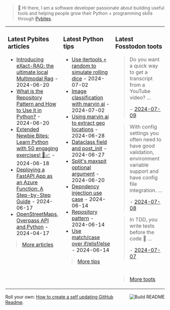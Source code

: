 > 👋 Hi there, I am a software developer passionate about building useful tools and helping people grow their Python + programming skills through <a href="https://pybit.es" target="_blank">Pybites</a>.

<table><tr><td valign="top" width="33%">

### Latest Pybites articles

<ul>

  <li><a href="https://pybit.es/articles/introducing-exact-rag-the-ultimate-local-multimodal-rag/" target="_blank">Introducing eXact-RAG: the ultimate local Multimodal Rag</a> - 2024-06-20</li>

  <li><a href="https://pybit.es/articles/repository-pattern-in-python/" target="_blank">What is the Repository Pattern and How to Use it in Python?</a> - 2024-06-20</li>

  <li><a href="https://pybit.es/articles/learn-python-from-scratch-with-our-50-newbie-bite-exercises/" target="_blank">Extended Newbie Bites: Learn Python with 50 engaging exercises! 🐍📈</a> - 2024-06-18</li>

  <li><a href="https://pybit.es/articles/fastapi-app-as-azure-function-howto/" target="_blank">Deploying a FastAPI App as an Azure Function: A Step-by-Step Guide</a> - 2024-06-17</li>

  <li><a href="https://pybit.es/articles/openstreetmaps-overpass-api-and-python/" target="_blank">OpenStreetMaps, Overpass API and Python</a> - 2024-04-17</li>

</ul>

> <a href="https://pybit.es/articles/" target="_blank">More articles</a>


</td><td valign="top" width="34%">

### Latest Python tips

<ul>

  <li><a href="https://github.com/bbelderbos/bobcodesit/blob/main/notes/20240702100917.md" target="_blank">Use itertools + random to simulate rolling dice</a> - 2024-07-02</li>

  <li><a href="https://github.com/bbelderbos/bobcodesit/blob/main/notes/20240702100735.md" target="_blank">Image classification with marvin ai</a> - 2024-07-02</li>

  <li><a href="https://github.com/bbelderbos/bobcodesit/blob/main/notes/20240628165703.md" target="_blank">Using marvin ai to extract geo locations</a> - 2024-06-28</li>

  <li><a href="https://github.com/bbelderbos/bobcodesit/blob/main/notes/20240627192941.md" target="_blank">Dataclass field and post_init</a> - 2024-06-27</li>

  <li><a href="https://github.com/bbelderbos/bobcodesit/blob/main/notes/20240620083150.md" target="_blank">Split's maxspit optional argument</a> - 2024-06-20</li>

  <li><a href="https://github.com/bbelderbos/bobcodesit/blob/main/notes/20240614172758.md" target="_blank">Depndency injection use case</a> - 2024-06-14</li>

  <li><a href="https://github.com/bbelderbos/bobcodesit/blob/main/notes/20240614165322.md" target="_blank">Repository pattern</a> - 2024-06-14</li>

  <li><a href="https://github.com/bbelderbos/bobcodesit/blob/main/notes/20240614124008.md" target="_blank">Use match/case over if/elisf/else</a> - 2024-06-14</li>

</ul>

> <a href="https://github.com/bbelderbos/bobcodesit" target="_blank">More tips</a>


</td><td valign="top" width="33%">

### Latest Fosstodon toots


  <blockquote>
  <p>Do you want a quick way to get a transcript from a YouTube video?  ...</p>
  - <a href="https://fosstodon.org/@bbelderbos/112756894636653125" target="_blank">2024-07-09</a>
  </blockquote>

  <blockquote>
  <p>With config settings you often need to have good validation, environment variable support and have config file integration.  ...</p>
  - <a href="https://fosstodon.org/@bbelderbos/112751228268272377" target="_blank">2024-07-08</a>
  </blockquote>

  <blockquote>
  <p>In TDD, you write tests before the code 🤯  ...</p>
  - <a href="https://fosstodon.org/@bbelderbos/112746025493046934" target="_blank">2024-07-07</a>
  </blockquote>


<br>

> <a href="https://fosstodon.org/@bbelderbos" target="_blank">More toots</a>


</td></tr></table>

<a href="https://github.com/bbelderbos/bbelderbos/actions" target="_blank"><img src="https://github.com/bbelderbos/bbelderbos/workflows/Daily%20Update/badge.svg" align="right" alt="Build README"></a>Roll your own: <a href="https://pybit.es/articles/how-to-create-a-self-updating-github-readme/" target="_blank">How to create a self updating GitHub Readme</a>.